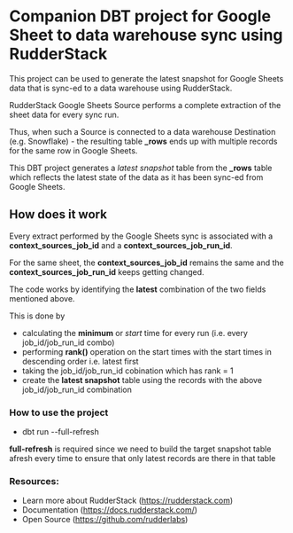 # Companion DBT project for Google Sheet to data warehouse sync using RudderStack

This project can be used to generate the latest snapshot for Google Sheets data that is sync-ed to a data warehouse using RudderStack.

RudderStack Google Sheets Source performs a complete extraction of the sheet data for every sync run.

Thus, when such a Source is connected to a data warehouse Destination (e.g. Snowflake) - the resulting table **_rows** ends up with multiple records for the same row in Google Sheets.

This DBT project generates a *latest snapshot* table from the **_rows** table which reflects the latest state of the data as it has been sync-ed from Google Sheets.

## How does it work

Every extract performed by the Google Sheets sync is associated with a **context_sources_job_id** and a **context_sources_job_run_id**.

For the same sheet, the **context_sources_job_id** remains the same and the **context_sources_job_run_id** keeps getting changed.

The code works by identifying the **latest** combination of the two fields mentioned above. 

This is done by 

* calculating the **minimum** or *start* time for every run (i.e. every job_id/job_run_id combo) 
* performing **rank()** operation on the start times with the start times in descending order i.e. latest first
* taking the job_id/job_run_id cobination which has rank = 1
* create the **latest snapshot** table using the records with the above job_id/job_run_id combination

### How to use the project

* dbt run --full-refresh

**full-refresh** is required since we need to build the target snapshot table afresh every time to ensure that only latest records are there in that table


### Resources:
- Learn more about RudderStack (https://rudderstack.com)
- Documentation (https://docs.rudderstack.com/)
- Open Source (https://github.com/rudderlabs)
